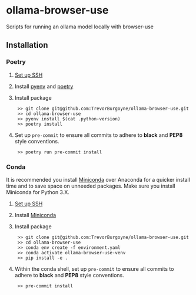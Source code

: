 # ollama-browser-use
Scripts for running an ollama model locally with browser-use

## Installation 

### Poetry
1) [Set up SSH](https://github.com/TrevorBurgoyne/ollama-browser-use/blob/main/ssh_setup.md)
2) Install [pyenv](https://github.com/TrevorBurgoyne/ollama-browser-use/blob/main/pyenv.md) and [poetry](https://python-poetry.org/docs/#installation)
3) Install package

        >> git clone git@github.com:TrevorBurgoyne/ollama-browser-use.git
        >> cd ollama-browser-use
        >> pyenv install $(cat .python-version)
        >> poetry install
                
4) Set up ``pre-commit`` to ensure all commits to adhere to **black** and **PEP8** style conventions.

        >> poetry run pre-commit install
        
### Conda
It is recommended you install [Miniconda](https://docs.conda.io/en/latest/miniconda.html) over Anaconda for a quicker install time and to save space on unneeded packages. Make sure you install Miniconda for Python 3.X.

1) [Set up SSH](https://github.com/TrevorBurgoyne/ollama-browser-use/blob/main/ssh_setup.md)
2) Install [Miniconda](https://docs.conda.io/en/latest/miniconda.html)
3) Install package

        >> git clone git@github.com:TrevorBurgoyne/ollama-browser-use.git
        >> cd ollama-browser-use
        >> conda env create -f environment.yaml
        >> conda activate ollama-browser-use-venv
        >> pip install -e .
        
4) Within the conda shell, set up ``pre-commit`` to ensure all commits to adhere to **black** and **PEP8** style conventions.

        >> pre-commit install